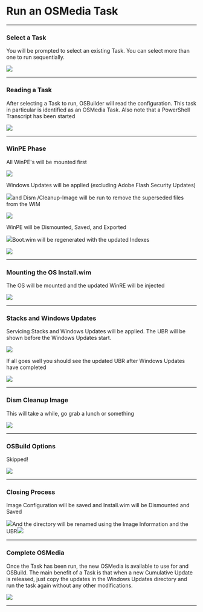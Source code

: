 # Run an OSMedia Task

---

### Select a Task

You will be prompted to select an existing Task.  You can select more than one to run sequentially.

![](/assets/2018-07-12_14-13-49.png)

---

### Reading a Task

After selecting a Task to run, OSBuilder will read the configuration.  This task in particular is identified as an OSMedia Task.  Also note that a PowerShell Transcript has been started

![](/assets/2018-07-12_13-13-24.png)

---

### WinPE Phase

All WinPE's will be mounted first

![](/assets/2018-07-12_13-23-18.png)

Windows Updates will be applied \(excluding Adobe Flash Security Updates\)

![](/assets/2018-07-12_13-24-34.png)and Dism /Cleanup-Image will be run to remove the superseded files from the WIM

![](/assets/2018-07-12_13-25-45.png)

WinPE will be Dismounted, Saved, and Exported

![](/assets/2018-07-12_14-15-31.png)Boot.wim will be regenerated with the updated Indexes

![](/assets/2018-07-12_14-16-36.png)

---

### Mounting the OS Install.wim

The OS will be mounted and the updated WinRE will be injected

![](/assets/2018-07-12_14-17-35.png)

---

### Stacks and Windows Updates

Servicing Stacks and Windows Updates will be applied.  The UBR will be shown before the Windows Updates start.

![](/assets/2018-07-12_13-17-15.png)

If all goes well you should see the updated UBR after Windows Updates have completed

![](/assets/2018-07-12_13-20-29.png)

---

### Dism Cleanup Image

This will take a while, go grab a lunch or something

![](/assets/2018-07-12_14-19-11.png)

---

### OSBuild Options

Skipped!

![](/assets/2018-07-12_14-20-09.png)

---

### Closing Process

Image Configuration will be saved and Install.wim will be Dismounted and Saved

![](/assets/2018-07-12_14-52-01.png)And the directory will be renamed using the Image Information and the UBR![](/assets/2018-07-12_14-53-28.png)

---

### Complete OSMedia

Once the Task has been run, the new OSMedia is available to use for and OSBuild.  The main benefit of a Task is that when a new Cumulative Update is released, just copy the updates in the Windows Updates directory and run the task again without any other modifications.



![](/assets/2018-07-12_14-55-19.png)

---



